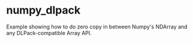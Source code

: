# numpy_dlpack

Example showing how to do zero copy in between Numpy's NDArray and any DLPack-compatible Array API.
